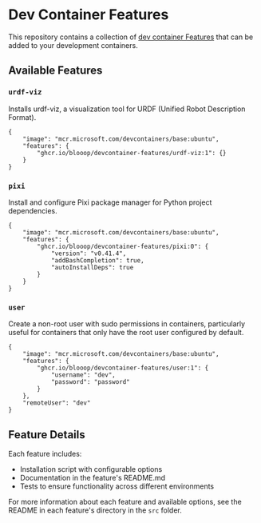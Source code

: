 # Dev Container Features

This repository contains a collection of [dev container Features](https://containers.dev/implementors/features/) that can be added to your development containers.

## Available Features

### `urdf-viz`

Installs urdf-viz, a visualization tool for URDF (Unified Robot Description Format).

```jsonc
{
    "image": "mcr.microsoft.com/devcontainers/base:ubuntu",
    "features": {
        "ghcr.io/blooop/devcontainer-features/urdf-viz:1": {}
    }
}
```

### `pixi`

Install and configure Pixi package manager for Python project dependencies.

```jsonc
{
    "image": "mcr.microsoft.com/devcontainers/base:ubuntu",
    "features": {
        "ghcr.io/blooop/devcontainer-features/pixi:0": {
            "version": "v0.41.4",
            "addBashCompletion": true,
            "autoInstallDeps": true
        }
    }
}
```

### `user`

Create a non-root user with sudo permissions in containers, particularly useful for containers that only have the root user configured by default.

```jsonc
{
    "image": "mcr.microsoft.com/devcontainers/base:ubuntu",
    "features": {
        "ghcr.io/blooop/devcontainer-features/user:1": {
            "username": "dev",
            "password": "password"
        }
    },
    "remoteUser": "dev"
}
```

## Feature Details

Each feature includes:
- Installation script with configurable options
- Documentation in the feature's README.md
- Tests to ensure functionality across different environments

For more information about each feature and available options, see the README in each feature's directory in the `src` folder.
